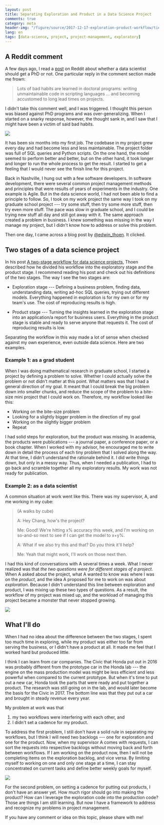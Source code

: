 ```yaml
---
layout: post
title: Separating Exploration and Product in a Data Science Project
comments: true
category: meta
header-img: "/figure/source/2017-12-17-exploration-product-workflow/tied-workflow.png"
lang: en
tags: [data-science, project, project-management, exploratory]
---
```


## A Reddit comment

A few days ago, I read a [post](https://redd.it/7ecn8w) on Reddit about whether a data scientist should get a PhD or not. One particular reply in the comment section made me frown:

> Lots of bad habits are learned in doctoral programs: writing unmaintainable code in scripting languages ... and becoming accustomed to long lead times on projects.

I didn't take this comment well, and I was triggered. I thought this person was biased against PhD programs and was over-generalizing. When I started on a snarky response, however, the thought sank in, and I saw that I might have been a victim of said bad habits.

![](/figure/source/2017-12-17-exploration-product-workflow/phds.png)

It has been six months into my first job. The codebase in my project grew every day and had become less and less maintainable. The project folder was full of SQL queries and Python scripts. On the one hand, the model seemed to perform better and better, but on the other hand, it took longer and longer to run the whole process to get the result. I started to get a feeling that I would never see the finish line for this project.

Back in Nashville, I hung out with a few software developers. In software development, there were several common project management methods and principles that were results of years of experiments in the industry. One example is Agile. But in the data science world, I had not been able to find a principle to follow. So, I took on my work project the same way I took on my graduate school project --- try some stuff, then try some more stuff, then try even more stuff. The pace was slow in graduate school, and I could be trying new stuff all day and still got away with it. The same approach created a problem in business. I knew something was missing in the way I manage my project, but I didn't know how to address or solve this problem.

Then one day, I came across a blog post by [@edwin_thoen](https://twitter.com/edwin_thoen). It clicked.

## Two stages of a data science project

In his post [A two-stage workflow for data science projects](https://edwinth.github.io/blog/workflow/), Thoen described how he divided his workflow into the exploratory stage and the product stage. I recommend reading his post and check out his definitions of the two stages. The way I see the two stages are:

* Exploration stage --- Defining a business problem, finding data, understanding data, writing ad-hoc SQL queries, trying out different models. Everything happened in exploration is for my own or for my team's use. The cost of reproducing results is high.

* Product stage --- Turning the insights learned in the exploration stage into an application/a report for business users. Everything in the product stage is stable and ready to serve anyone that requests it. The cost of reproducing results is low.

Separating the workflow in this way made a lot of sense when checked against my own experience, even outside data science. Here are two examples.

### Example 1: as a grad student

When I was doing mathematical research in graduate school, I started a project by defining a problem to solve. Whether I could actually solve the problem or not didn't matter at this point. What matters was that I had a general direction of my goal. It meant that I could break the big problem down into smaller chunks, and reduce the scope of the problem to a bite-size mini project that I could work on. Therefore, my workflow looked like this:

* Working on the bite-size problem
* Looking for a slightly bigger problem in the direction of my goal
* Working on the slightly bigger problem
* Repeat

I had solid steps for exploration, but the product was missing. In academia, the products were publications --- a journal paper, a conference paper, or a book chapter. When I worked with my advisor, he encouraged me to write down in detail the process of each tiny problem that I solved along the way. At that time, I didn't understand the rationale behind it. I did write things down, but only in a messy way. Thus, when I needed a publication, I had to go back and scramble together all my exploratory results. My work was not ready for publication.

### Example 2: as a data scientist

A common situation at work went like this. There was my supervisor, A, and me working in my cube:

> (A walks by cube)
>
> A: Hey Chang, how's the project?
>
> Me: Good! We're hitting x% accuracy this week, and I'm working on so-and-so next to see if I can get the model to x+y%.
>
> A: What if we also try this and that? Do you think it'll help?
>
> Me: Yeah that might work, I'll work on those next then.

I had this kind of conversations with A several times a week. What I never realized was that *the two questions were for different stages of a project*. When A asked about the project, what A wanted to know was where I was on the *product*, and the idea A proposed for me to work on was about *exploration*. Because I didn't understand this line between exploration and product, I was mixing up these two types of questions. As a result, the workflow of my project was mixed up, and the workload of managing this project became a monster that never stopped growing.

![](/figure/source/2017-12-17-exploration-product-workflow/tied-workflow.png)

## What I'll do

When I had no idea about the difference between the two stages, I spent too much time in exploring, while my product was either too far from serving the business, or I didn't have a product at all. It made me feel that I worked hard but produced little.

I think I can learn from car companies. The Civic that Honda put out in 2016 was probably different from the prototype car in the Honda lab --- the engine on the mass production model was might be less efficient and less powerful when compared to the current prototype. But when it's time to put out a new car, Honda took the parts that were ready and put together a product. The research was still going on in the lab, and would later become the basis for the Civic in 2017. The bottom line was that they put out a car and brought in steady revenue every year.


My problem at work was that

1. my two workflows were interfering with each other, and
2. I didn't set a cadence for my product.

To address the first problem, I still don't have a solid rule in separating my workflows, but I think I will need two backlogs --- one for exploration and one for the product. Now, when my supervisor A comes with requests, I can sort the requests into respective backlogs without moving back and forth between workflows. If I am working on the product now, then I will not be completing items on the exploration backlog, and vice versa. By limiting myself to working on one and only one stage at a time, I can stay concentrated on current tasks and define better weekly goals for myself.

![](/figure/source/2017-12-17-exploration-product-workflow/untied-workflow.png)

For the second problem, on setting a cadence for putting out products, I don't have an answer yet. How much rigor should go into making the product? How can I leverage the exploration code into the production code? Those are things I am still learning. But now I have a framework to address and recognize my problems in project management.

If you have any comment or idea on this topic, please share with me!
